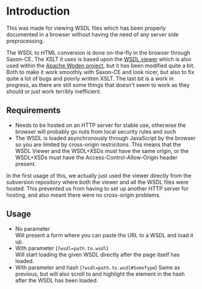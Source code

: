 Introduction
===

This was made for viewing WSDL files which has been properly documented in a browser without having the need of any server side preprocessing.

The WSDL to HTML conversion is done on-the-fly in the browser through Saxon-CE. The XSLT it uses is based upon the [WSDL viewer](http://code.google.com/p/wsdl-viewer/) which is also used within the [Apache Woden project](http://ws.apache.org/woden/index.html), but it has been modified quite a bit. Both to make it work smoothly with Saxon-CE and look nicer, but also to fix quite a lot of bugs and poorly written XSLT. The last bit is a work in progress, as there are still some things that doesn't seem to work as they should or just work terribly inefficient.




Requirements
---

- Needs to be hosted on an HTTP server for stable use, otherwise the browser will probably go nuts from local security rules and such
- The WSDL is loaded asynchronously through JavaScript by the browser so you are limited by cross-origin restricitons. This means that the WSDL Viewer and the WSDL+XSDs must have the same origin, or the WSDL+XSDs must have the Access-Control-Allow-Origin header present.

In the first usage of this, we actually just used the viewer directly from the subversion repository where both the viewer and all the WSDL files were hosted. This prevented us from having to set up another HTTP server for hosting, and also meant there were no cross-origin problems.


Usage
---

- No parameter  
Will present a form where you can paste the URL to a WSDL and load it up.
- With parameter (`?wsdl=path.to.wsdl`)  
Will start loading the given WSDL directly after the page itself has loaded.
- With parameter and hash (`?wsdl=path.to.wsdl#SomeType`)
Same as previous, but will also scroll to and highlight the element in the hash after the WSDL has been loaded.

